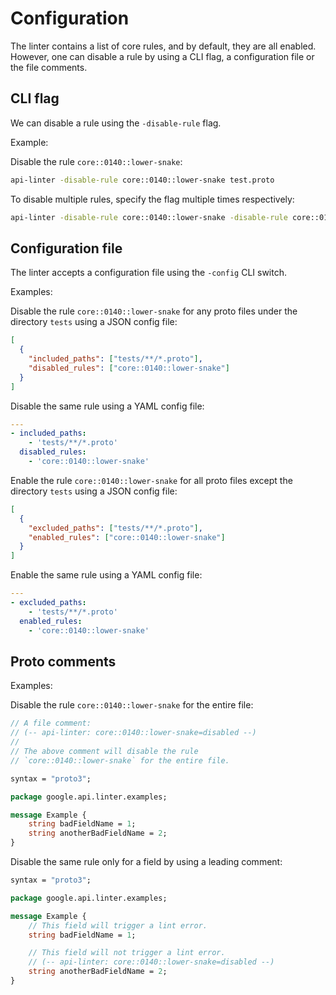 # Configuration

The linter contains a list of core rules, and by default, they are all enabled.
However, one can disable a rule by using a CLI flag, a configuration file or the file
comments.

## CLI flag

We can disable a rule using the `-disable-rule` flag.

Example:

Disable the rule `core::0140::lower-snake`:

```sh
api-linter -disable-rule core::0140::lower-snake test.proto
```

To disable multiple rules, specify the flag multiple times respectively:

```sh
api-linter -disable-rule core::0140::lower-snake -disable-rule core::0131::request-name-field test.proto
```

## Configuration file

The linter accepts a configuration file using the `-config` CLI switch.

Examples:

Disable the rule `core::0140::lower-snake` for any proto files under the
directory `tests` using a JSON config file:

```json
[
  {
    "included_paths": ["tests/**/*.proto"],
    "disabled_rules": ["core::0140::lower-snake"]
  }
]
```

Disable the same rule using a YAML config file:

```yaml
---
- included_paths:
    - 'tests/**/*.proto'
  disabled_rules:
    - 'core::0140::lower-snake'
```

Enable the rule `core::0140::lower-snake` for all proto files except the
directory `tests` using a JSON config file:

```json
[
  {
    "excluded_paths": ["tests/**/*.proto"],
    "enabled_rules": ["core::0140::lower-snake"]
  }
]
```

Enable the same rule using a YAML config file:

```yaml
---
- excluded_paths:
    - 'tests/**/*.proto'
  enabled_rules:
    - 'core::0140::lower-snake'
```

## Proto comments

Examples:

Disable the rule `core::0140::lower-snake` for the entire file:

```proto
// A file comment:
// (-- api-linter: core::0140::lower-snake=disabled --)
//
// The above comment will disable the rule
// `core::0140::lower-snake` for the entire file.

syntax = "proto3";

package google.api.linter.examples;

message Example {
    string badFieldName = 1;
    string anotherBadFieldName = 2;
}
```

Disable the same rule only for a field by using a leading comment:

```protobuf
syntax = "proto3";

package google.api.linter.examples;

message Example {
    // This field will trigger a lint error.
    string badFieldName = 1;

    // This field will not trigger a lint error.
    // (-- api-linter: core::0140::lower-snake=disabled --)
    string anotherBadFieldName = 2;
}
```
